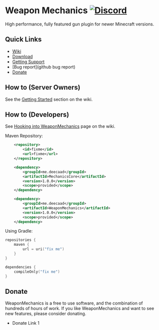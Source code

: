 # Weapon Mechanics [![Discord](https://img.shields.io/discord/306158221473742848.svg?label=&logo=discord&logoColor=ffffff&color=7389D8&labelColor=6A7EC2)](https://google.com)

High performance, fully featured gun plugin for newer Minecraft versions.

## Quick Links
* [Wiki](Wiki)
* [Download](Spigot)
* [Getting Support](Discord)
* [Bug report](github bug report)
* [Donate](#Donate)

## How to (Server Owners)
See the [Getting Started]() section on the wiki.

## How to (Developers)
See [Hooking into WeaponMechanics]() page on the wiki.  

Maven Repository:
```xml
    <repository>
        <id>fixme</id>
        <url>fixme</url>
    </repository>

    <dependency>
        <groupId>me.deecaad</groupId>
        <artifactId>MechanicsCore</artifactId>
        <version>1.0.0</version>
        <scope>provided</scope>
    </dependency>

    <dependency>
        <groupId>me.deecaad</groupId>
        <artifactId>WeaponMechanics</artifactId>
        <version>1.0.0</version>
        <scope>provided</scope>
    </dependency>
```

Using Gradle:
```kotlin
repositories {
    maven {
        url = uri("fix me")
    }
}

dependencies {
    compileOnly("fix me")
}
```

## Donate
WeaponMechanics is a free to use software, and the combination of hundreds
of hours of work. If you like WeaponMechanics and want to see new features,
please consider donating.

* Donate Link 1

